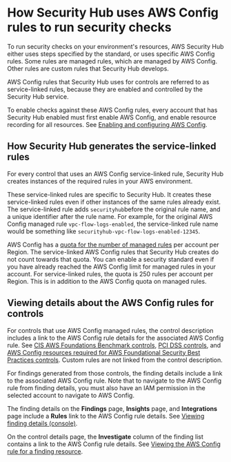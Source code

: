 # How Security Hub uses AWS Config rules to run security checks<a name="securityhub-standards-awsconfigrules"></a>

To run security checks on your environment's resources, AWS Security Hub either uses steps specified by the standard, or uses specific AWS Config rules\. Some rules are managed rules, which are managed by AWS Config\. Other rules are custom rules that Security Hub develops\.

AWS Config rules that Security Hub uses for controls are referred to as service\-linked rules, because they are enabled and controlled by the Security Hub service\.

To enable checks against these AWS Config rules, every account that has Security Hub enabled must first enable AWS Config, and enable resource recording for all resources\. See [Enabling and configuring AWS Config](securityhub-prereq-config.md)\.

## How Security Hub generates the service\-linked rules<a name="securityhub-standards-generate-awsconfigrules"></a>

For every control that uses an AWS Config service\-linked rule, Security Hub creates instances of the required rules in your AWS environment\.

These service\-linked rules are specific to Security Hub\. It creates these service\-linked rules even if other instances of the same rules already exist\. The service\-linked rule adds `securityhub`before the original rule name, and a unique identifier after the rule name\. For example, for the original AWS Config managed rule `vpc-flow-logs-enabled`, the service\-linked rule name would be something like `securityhub-vpc-flow-logs-enabled-12345`\.

AWS Config has a [quota for the number of managed rules](https://docs.aws.amazon.com/config/latest/developerguide/configlimits.html) per account per Region\. The service\-linked AWS Config rules that Security Hub creates do not count towards that quota\. You can enable a security standard even if you have already reached the AWS Config limit for managed rules in your account\. For service\-linked rules, the quota is 250 rules per account per Region\. This is in addition to the AWS Config quota on managed rules\.

## Viewing details about the AWS Config rules for controls<a name="securityhub-standards-view-config-rule-details"></a>

For controls that use AWS Config managed rules, the control description includes a link to the AWS Config rule details for the associated AWS Config rule\. See [CIS AWS Foundations Benchmark controls](securityhub-cis-controls.md), [PCI DSS controls](securityhub-pci-controls.md), and [AWS Config resources required for AWS Foundational Security Best Practices controls](standards-fsbp-config-resources.md)\. Custom rules are not linked from the control description\.

For findings generated from those controls, the finding details include a link to the associated AWS Config rule\. Note that to navigate to the AWS Config rule from finding details, you must also have an IAM permission in the selected account to navigate to AWS Config\.

The finding details on the **Findings** page, **Insights** page, and **Integrations** page include a **Rules** link to the AWS Config rule details\. See [Viewing finding details \(console\)](finding-view-details.md)\.

On the control details page, the **Investigate** column of the finding list contains a link to the AWS Config rule details\. See [Viewing the AWS Config rule for a finding resource](control-finding-resource-details.md#control-finding-view-config-rule)\.
